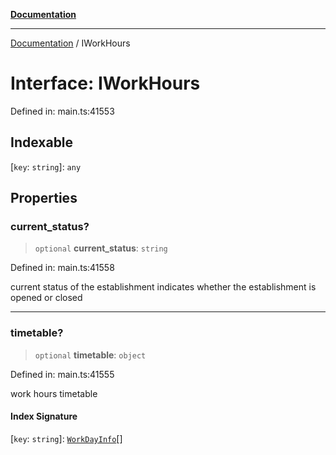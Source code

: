 [**Documentation**](../README.md)

***

[Documentation](../README.md) / IWorkHours

# Interface: IWorkHours

Defined in: main.ts:41553

## Indexable

\[`key`: `string`\]: `any`

## Properties

### current\_status?

> `optional` **current\_status**: `string`

Defined in: main.ts:41558

current status of the establishment
indicates whether the establishment is opened or closed

***

### timetable?

> `optional` **timetable**: `object`

Defined in: main.ts:41555

work hours timetable

#### Index Signature

\[`key`: `string`\]: [`WorkDayInfo`](../classes/WorkDayInfo.md)[]
